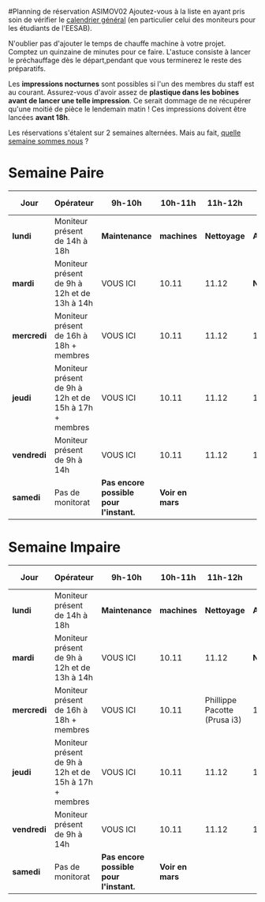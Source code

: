 #Planning de réservation ASIMOV02
Ajoutez-vous à la liste en ayant pris soin de vérifier le [calendrier général](calendar) (en particulier celui des moniteurs pour les étudiants de l'EESAB).

N'oublier pas d'ajouter le temps de chauffe machine à votre projet. Comptez un quinzaine de minutes pour ce faire. L'astuce consiste à lancer le préchauffage dès le départ,pendant que vous terminerez le reste des préparatifs.

Les **impressions nocturnes** sont possibles si l'un des membres du staff est au courant. Assurez-vous d'avoir assez de **plastique dans les bobines avant de lancer une telle impression**. Ce serait dommage de ne récupérer qu'une moitié de pièce le lendemain matin !
Ces impressions doivent être lancées **avant 18h**.

Les réservations s'étalent sur 2 semaines alternées. Mais au fait, [quelle semaine sommes nous](http://www.epochconverter.com/int/numeros-de-semaine-par-annee.php) ?

# Semaine Paire 

| **Jour** | **Opérateur** | **9h-10h** | **10h-11h** | **11h-12h** | **12h-13h** | **13h-14h** | **14h-15h** | **15h-16h** | **16h-17h** | **Nocturne** |
|----------|---------------|------------|-------------|-------------|-------------|-------------|-------------|-------------|-------------|--------------|
| **lundi** | Moniteur présent de 14h à 18h | **Maintenance** | **machines** | **Nettoyage** | **Adsys** | 13.14 | 14.15 | 15.16 | 16.17 | nocturne |
| **mardi** |  Moniteur présent de 9h à 12h et de 13h à 14h | VOUS ICI | 10.11 | 11.12 | **NoMono** | 13.14 | **NoMono** | **NoMono** | **NoMono** | nocturne | 
| **mercredi** | Moniteur présent de 16h à 18h + membres | VOUS ICI | 10.11 | 11.12 | 12.13 | 13.14 | 14.15 | 15.16 | 16.17 | nocturne | 
| **jeudi** | Moniteur présent de 9h à 12h et de 15h à 17h + membres | VOUS ICI | 10.11 | 11.12 | 12.13 | 13.14 | 14.15 | 15.16 | 16.17 | nocturne | 
| **vendredi** | Moniteur présent de 9h à 14h | VOUS ICI | 10.11 | 11.12 | 12.13 | 13.14 | **NoMono** | **NoMono** | **NoMono** | nocturne | 
| **samedi** | Pas de monitorat | **Pas encore possible pour l'instant.** | **Voir en mars** | |


# Semaine Impaire

| **Jour** | **Opérateur** | **9h-10h** | **10h-11h** | **11h-12h** | **12h-13h** | **13h-14h** | **14h-15h** | **15h-16h** | **16h-17h** | **Nocturne** |
|----------|---------------|------------|-------------|-------------|-------------|-------------|-------------|-------------|-------------|--------------|
| **lundi** | Moniteur présent de 14h à 18h | **Maintenance** | **machines** | **Nettoyage** | **Adsys** | 13.14 | 14.15 | 15.16 | 16.17 | nocturne |
| **mardi** |  Moniteur présent de 9h à 12h et de 13h à 14h | VOUS ICI | 10.11 | 11.12 | **NoMono** | 13.14 | **NoMono** | **NoMono** | **NoMono** | nocturne | 
| **mercredi** | Moniteur présent de 16h à 18h + membres | VOUS ICI | 10.11 | Phillippe Pacotte (Prusa i3) | 12.13 | 13.14 | 14.15 | 15.16 | 16.17 | nocturne | 
| **jeudi** | Moniteur présent de 9h à 12h et de 15h à 17h + membres | VOUS ICI | 10.11 | 11.12 | 12.13 | 13.14 | 14.15 | 15.16 | 16.17 | nocturne | 
| **vendredi** | Moniteur présent de 9h à 14h | VOUS ICI | 10.11 | 11.12 | 12.13 | 13.14 | **NoMono** | **NoMono** | **NoMono** | nocturne | 
| **samedi** | Pas de monitorat | **Pas encore possible pour l'instant.** | **Voir en mars** | |